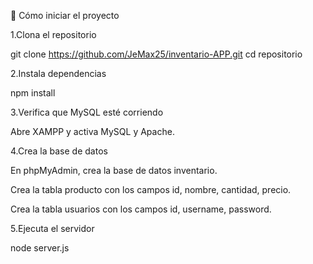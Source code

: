 🚀 Cómo iniciar el proyecto

1.Clona el repositorio

git clone https://github.com/JeMax25/inventario-APP.git
cd  repositorio

2.Instala dependencias

npm install

3.Verifica que MySQL esté corriendo

Abre XAMPP y activa MySQL y Apache.

4.Crea la base de datos

En phpMyAdmin, crea la base de datos inventario.

Crea la tabla producto con los campos id, nombre, cantidad, precio.

Crea la tabla usuarios con los campos id, username, password.

5.Ejecuta el servidor

node server.js



